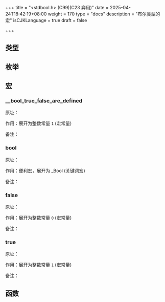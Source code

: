 
+++
title = "<stdbool.h> (C99)(C23 弃用)"
date = 2025-04-24T18:42:19+08:00
weight = 170
type = "docs"
description = "布尔类型的宏"
isCJKLanguage = true
draft = false

+++

## 类型




## 枚举




## 宏



### __bool_true_false_are_defined

原址：

作用：展开为整数常量 `1`  (宏常量)

备注：





### bool

原址：

作用：便利宏，展开为 _Bool  (关键词宏)

备注：





### false

原址：

作用：展开为整数常量 `​0​`  (宏常量)

备注：





### true

原址：

作用：展开为整数常量 `1`  (宏常量)

备注：






## 函数





